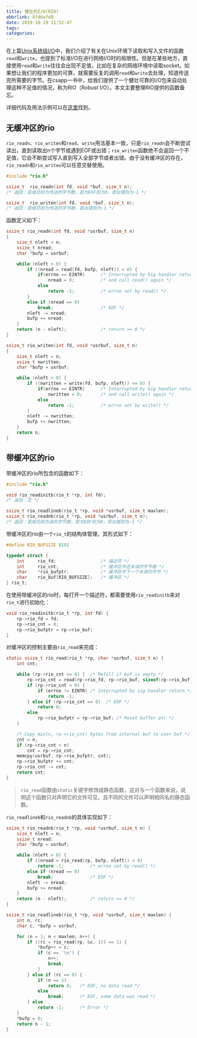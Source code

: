 ```yaml
---
title: 健壮的I/O(RIO)
abbrlink: 8fd6efd8
date: 2019-10-19 11:52:47
tags:
categories:
---
```


在上篇[Unix系统级I/O](./Unix系统级I-O.md)中，我们介绍了有关在Unix环境下读取和写入文件的函数`read`和`write`，也提到了标准I/O在进行网络I/O时的局限性。但是在某些地方，直接使用`read`和`write`往往会出现不足值，比如在复杂的网络环境中读取socket。如果想让我们的程序更加的可靠，就需要反复的调用`read`和`write`去处理，知道传送完所需要的字节。在csapp一书中，给我们提供了一个健壮可靠的I/O包来自动处理这种不足值的情况，称为RIO（Robust I/O）。本文主要整理RIO提供的函数备忘。

详细代码及用法示例可以在[这里](https://github.com/Varpc/misc/tree/master/rio)找到。

## 无缓冲区的rio

`rio_readn`、`rio_writen`和`read`、`write`用法基本一致，只是`rio_readn`会不断尝试读出，直到读取出n个字节或遇到EOF或出错；`rio_writen`函数绝不会返回一个不足值，它会不断尝试写入直到写入全部字节或者出错。由于没有缓冲区的存在，`rio_readn`和`rio_writen`可以任意交替使用。

```C
#include "rio.h"

ssize_t  rio_readn(int fd, void *buf, size_t n);
/* 返回：若成功则为传送的字节数，若为EOF则为0，若出错则为-1 */

ssize_t  rio_writen(int fd, void *buf, size_t n);
/* 返回：若成功则为传送的字节数，若出错则为-1 */
```

函数定义如下：

```C
ssize_t rio_readn(int fd, void *usrbuf, size_t n)
{
    size_t nleft = n;
    ssize_t nread;
    char *bufp = usrbuf;

    while (nleft > 0) {
        if ((nread = read(fd, bufp, nleft)) < 0) {
            if(errno == EINTR)      /* Interrupted by big handler return */
                nread = 0;          /* and call read() again */
            else
                return -1;          /* errno set by read() */
        }
        else if (nread == 0)
            break;                  /* EOF */
        nleft -= nread;
        bufp += nread;
    }
    return (n - nleft);             /* return >= 0 */
}

ssize_t rio_writen(int fd, void *usrbuf, size_t n)
{
    size_t nleft = n;
    ssize_t nwritten;
    char *bufp = usrbuf;

    while (nleft > 0) {
        if ((nwritten = write(fd, bufp, nleft)) <= 0) {
            if(errno == EINTR)      /* Interrupted by big handler return */
                nwritten = 0;       /* and call write() again */
            else
                return -1;          /* errno set by write() */
        }
        nleft -= nwritten;
        bufp += nwritten;
    }
    return n;
}
```

## 带缓冲区的rio

带缓冲区的rio所包含的函数如下：

```C
#include "rio.h"

void rio_readinitb(rio_t *rp, int fd);
/* 返回：无 */

ssize_t rio_readlineb(rio_t *rp, void *usrbuf, size_t maxlen);
ssize_t rio_readnb(rio_t *rp, void *usrbuf, size_t n);
/* 返回：若成功则为读的字节数，若为EOF则为0，若出错则为-1 */
```

带缓冲区的rio由一个`rio_t`的结构体管理，其形式如下：

```C
#define RIO_BUFSIZE 8192

typedef struct {
    int     rio_fd;                 /* 描述符 */
    int     rio_cnt;                /* 缓冲区中还未读的字节数 */
    char    *rio_bufptr;            /* 缓冲区中下一个未读的字节 */
    char    rio_buf[RIO_BUFSIZE];   /* 缓冲区 */
} rio_t;
```

在使用带缓冲区的rio时，每打开一个描述符，都需要使用`rio_readinitb`来对`rio_t`进行初始化：

```C
void rio_readinitb(rio_t *rp, int fd) {
    rp->rio_fd = fd;
    rp->rio_cnt = 0;
    rp->rio_bufptr = rp->rio_buf;
}
```

对缓冲区的控制主要由`rio_read`来完成：

```C
static ssize_t rio_read(rio_t *rp, char *usrbuf, size_t n) {
    int cnt;

    while (rp->rio_cnt <= 0) {  /* Refill if buf is empty */
        rp->rio_cnt = read(rp->rio_fd, rp->rio_buf, sizeof(rp->rio_buf));
        if (rp->rio_cnt < 0) {
            if (errno != EINTR) /* Interrupted by sig handler return */
                return -1;
        } else if (rp->rio_cnt == 0)  /* EOF */
            return 0;
        else
            rp->rio_bufptr = rp->rio_buf; /* Reset buffer ptr */
    }

    /* Copy min(n, rp->rio_cnt) bytes from internal buf to user buf */
    cnt = n;
    if (rp->rio_cnt < n)
        cnt = rp->rio_cnt;
    memcpy(usrbuf, rp->rio_bufptr, cnt);
    rp->rio_bufptr += cnt;
    rp->rio_cnt -= cnt;
    return cnt;
}
```

> `rio_read`函数由`static`关键字修饰成静态函数，这对与一个函数来说，说明这个函数只对声明它的文件可见，且不同的文件可以声明相同名的静态函数。

`rio_readlineb`和`rio_readnb`的具体实现如下：

```C
ssize_t rio_readnb(rio_t *rp, void *usrbuf, size_t n) {
    size_t nleft = n;
    ssize_t nread;
    char *bufp = usrbuf;

    while (nleft > 0) {
        if ((nread = rio_read(rp, bufp, nleft)) < 0)
            return -1;          /* errno set by read() */
        else if (nread == 0)
            break;              /* EOF */
        nleft -= nread;
        bufp += nread;
    }
    return (n - nleft);         /* return >= 0 */
}

ssize_t rio_readlineb(rio_t *rp, void *usrbuf, size_t maxlen) {
    int n, rc;
    char c, *bufp = usrbuf;

    for (n = 1; n < maxlen; n++) {
        if ((rc = rio_read(rp, &c, 1)) == 1) {
            *bufp++ = c;
            if (c == '\n') {
                n++;
                break;
            }
        } else if (rc == 0) {
            if (n == 1)
                return 0;   /* EOF, no data read */
            else
                break;      /* EOF, some data was read */
        } else
            return -1;      /* Error */
    }
    *bufp = 0;
    return n - 1;
}
```